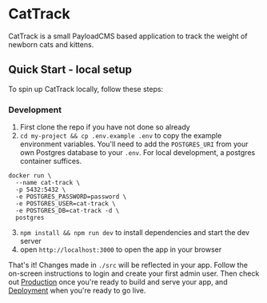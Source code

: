 # CatTrack

CatTrack is a small PayloadCMS based application to track the weight of newborn cats and kittens.

## Quick Start - local setup

To spin up CatTrack locally, follow these steps:

### Development

1. First clone the repo if you have not done so already
2. `cd my-project && cp .env.example .env` to copy the example environment variables. You'll need to add the `POSTGRES_URI` from your own Postgres database to your `.env`. For local development, a postgres container suffices.
```
docker run \
  --name cat-track \
  -p 5432:5432 \
  -e POSTGRES_PASSWORD=password \
  -e POSTGRES_USER=cat-track \
  -e POSTGRES_DB=cat-track -d \
  postgres
```

3. `npm install && npm run dev` to install dependencies and start the dev server
4. open `http://localhost:3000` to open the app in your browser

That's it! Changes made in `./src` will be reflected in your app. Follow the on-screen instructions to login and create your first admin user. Then check out [Production](#production) once you're ready to build and serve your app, and [Deployment](#deployment) when you're ready to go live.

